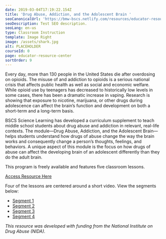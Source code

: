 ```yaml
---
date: 2019-03-04T17:19:22.154Z
title: 'Drug Abuse, Addiction, and the Adolescent Brain '
seoCanonicalUrl: 'https://bmw-bscs.netlify.com/resources/educator-resource-center/drug-abuse'
seoDescription: Test SEO description.
seoLang: en-us
type: Classroom Instruction
template: Image Right
image: /assets/shark.jpg
alt: PLACEHOLDER
courseId: 0
page: educator-resource-center
sortOrder: 9
---
```

Every day, more than 130 people in the United States die after overdosing on opioids. The misuse of and addiction to opioids is a serious national crisis that affects public health as well as social and economic welfare. While opioid use by teenagers has decreased to historically low levels in some cases, there has been a dramatic increase in vaping. Research is showing that exposure to nicotine, marijuana, or other drugs during adolescence can affect the brain’s function and development on both a short-term and a long-term basis.

BSCS Science Learning has developed a curriculum supplement to teach middle school students about drug abuse and addiction in relevant, real-life contexts. The module—Drug Abuse, Addiction, and the Adolescent Brain—helps students understand how drugs of abuse change the way the brain works and consequently change a person’s thoughts, feelings, and behaviors. A unique aspect of this module is the focus on how drugs of abuse can affect the developing brain of an adolescent differently than they do the adult brain. 

This program is freely available and features five classroom lessons.

<a class="btn btn-outline-secondary" href="https://media.bscs.org/bscsmw/educator-resource-center/nida--full.pdf" target="_blank" rel="noopener noreferrer">Access Resource Here</a>

Four of the lessons are centered around a short video. View the segments below:

* <a href="https://vimeo.com/315712201" target="_blank" rel="noopener noreferrer">Segment 1</a>
* <a href="https://vimeo.com/315712242" target="_blank" rel="noopener noreferrer">Segment 2</a>
* <a href="https://vimeo.com/315712075" target="_blank" rel="noopener noreferrer">Segment 3</a>
* <a href="https://vimeo.com/315712128" target="_blank" rel="noopener noreferrer">Segment 4</a>

_This resource was developed with funding from the National Institute on Drug Abuse (NIDA)._
